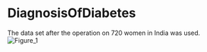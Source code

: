 # DiagnosisOfDiabetes
The data set after the operation on 720 women in India was used.
![Figure_1](https://user-images.githubusercontent.com/107555262/227185652-8c78c38e-7d02-434d-950d-f7b4a6880d28.png)

